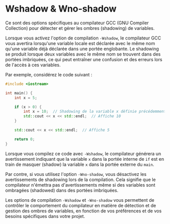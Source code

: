 
# Wshadow & Wno-shadow

Ce sont des options spécifiques au compilateur GCC (GNU Compiler Collection) pour détecter et gérer les ombres (shadowing) de variables.

Lorsque vous activez l'option de compilation `-Wshadow`, le compilateur GCC vous avertira lorsqu'une variable locale est déclarée avec le même nom qu'une variable déjà déclarée dans une portée englobante. Le shadowing se produit lorsque deux variables avec le même nom se trouvent dans des portées imbriquées, ce qui peut entraîner une confusion et des erreurs lors de l'accès à ces variables.

Par exemple, considérez le code suivant :

```cpp
#include <iostream>

int main() {
    int x = 5;

    if (x > 0) {
        int x = 10;  // Shadowing de la variable x définie précédemment
        std::cout << x << std::endl;  // Affiche 10
    }

    std::cout << x << std::endl;  // Affiche 5

    return 0;
}
```

Lorsque vous compilez ce code avec `-Wshadow`, le compilateur générera un avertissement indiquant que la variable `x` dans la portée interne de `if` est en train de masquer (shadow) la variable `x` dans la portée externe du `main`.

Par contre, si vous utilisez l'option `-Wno-shadow`, vous désactivez les avertissements de shadowing lors de la compilation. Cela signifie que le compilateur n'émettra pas d'avertissements même si des variables sont ombragées (shadowed) dans des portées imbriquées.

Les options de compilation `-Wshadow` et `-Wno-shadow` vous permettent de contrôler le comportement du compilateur en matière de détection et de gestion des ombres de variables, en fonction de vos préférences et de vos besoins spécifiques dans votre projet.